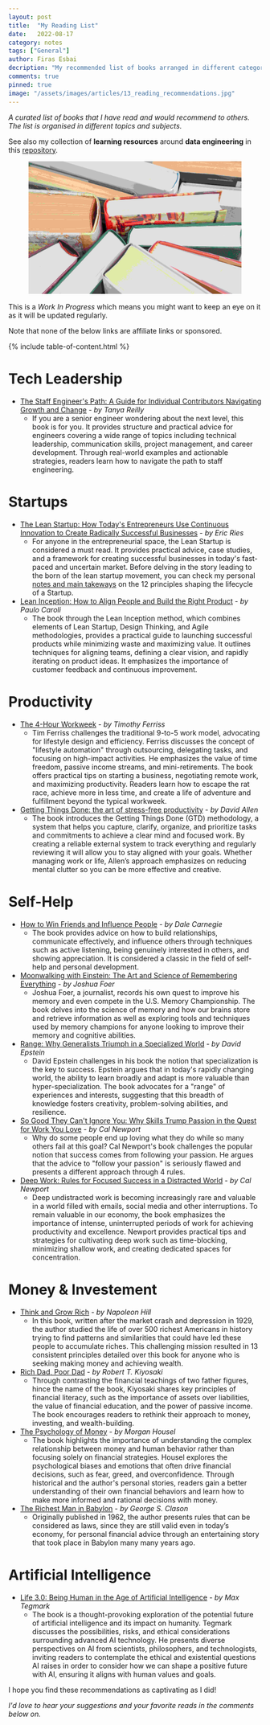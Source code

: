 ```yaml
---
layout: post
title:  "My Reading List"
date:   2022-08-17
category: notes
tags: ["General"]
author: Firas Esbai
decription: "My recommended list of books arranged in different categories and subjects"
comments: true
pinned: true 
image: "/assets/images/articles/13_reading_recommendations.jpg"
---
```


*A curated list of books that I have read and would recommend to others. The list is organised in different topics and subjects.*

See also my collection of **learning resources** around **data engineering** in this [repository](https://github.com/firasesbai/data-engineering-resources).  

<figure>
  <img src="/assets/images/articles/13_reading_recommendations.jpg" alt="">
  <figcaption></figcaption>
</figure>


This is a *Work In Progress* which means you might want to keep an eye on it as it will be updated regularly. 

Note that none of the below links are affiliate links or sponsored. 

{% include table-of-content.html %}


# Tech Leadership

- [The Staff Engineer's Path: A Guide for Individual Contributors Navigating Growth and Change](https://www.oreilly.com/library/view/the-staff-engineers/9781098118723/) - *by Tanya Reilly*
  - If you are a senior engineer wondering about the next level, this book is for you. It provides structure and practical advice for engineers covering a wide range of topics including technical leadership, communication skills, project management, and career development. Through real-world examples and actionable strategies, readers learn how to navigate the path to staff engineering.  

# Startups

- [The Lean Startup: How Today's Entrepreneurs Use Continuous Innovation to Create Radically Successful Businesses](https://theleanstartup.com/) - *by Eric Ries*
  - For anyone in the entrepreneurial space, the Lean Startup is considered a must read. It provides practical advice, case studies, and a framework for creating successful businesses in today's fast-paced and uncertain market. Before delving in the story leading to the born of the lean startup movement, you can check my personal [notes and main takeways](https://www.firasesbai.com/notes/2022/09/11/the-lean-startup.html) on the 12 principles shaping the lifecycle of a Startup. 
- [Lean Inception: How to Align People and Build the Right Product](https://caroli.org/en/livro/lean-inception-how-to-align-people-and-build-the-right-product/) - *by Paulo Caroli* 
  - The book through the Lean Inception method, which combines elements of Lean Startup, Design Thinking, and Agile methodologies, provides a practical guide to launching successful products while minimizing waste and maximizing value. It outlines techniques for aligning teams, defining a clear vision, and rapidly iterating on product ideas. It emphasizes the importance of customer feedback and continuous improvement. 

# Productivity

- [The 4-Hour Workweek](https://tim.blog/tim-ferriss-books/#the-4-hour-workweek) - *by Timothy Ferriss*
  - Tim Ferriss challenges the traditional 9-to-5 work model, advocating for lifestyle design and efficiency. Ferriss discusses the concept of "lifestyle automation" through outsourcing, delegating tasks, and focusing on high-impact activities. He emphasizes the value of time freedom, passive income streams, and mini-retirements. The book offers practical tips on starting a business, negotiating remote work, and maximizing productivity. Readers learn how to escape the rat race, achieve more in less time, and create a life of adventure and fulfillment beyond the typical workweek.
- [Getting Things Done: the art of stress-free productivity](https://gettingthingsdone.com/what-is-gtd/) - *by David Allen*
  - The book introduces the Getting Things Done (GTD) methodology, a system that helps you capture, clarify, organize, and prioritize tasks and commitments to achieve a clear mind and focused work. By creating a reliable external system to track everything and regularly reviewing it will allow you to stay aligned with your goals. Whether managing work or life, Allen’s approach emphasizes on reducing mental clutter so you can be more effective and creative.

# Self-Help 

- [How to Win Friends and Influence People](https://www.goodreads.com/book/show/4865.How_to_Win_Friends_and_Influence_People) - *by Dale Carnegie*
  - The book provides advice on how to build relationships, communicate effectively, and influence others through techniques such as active listening, being genuinely interested in others, and showing appreciation. It is considered a classic in the field of self-help and personal development.
- [Moonwalking with Einstein: The Art and Science of Remembering Everything](https://joshuafoer.com/) - *by Joshua Foer*
  - Joshua Foer, a journalist, records his own quest to improve his memory and even compete in the U.S. Memory Championship. The book delves into the science of memory and how our brains store and retrieve information as well as exploring tools and techniques used by memory champions for anyone looking to improve their memory and cognitive abilities.  
- [Range: Why Generalists Triumph in a Specialized World](https://davidepstein.com/the-range/) - *by David Epstein*
  - David Epstein challenges in his book the notion that specialization is the key to success. Epstein argues that in today's rapidly changing world, the ability to learn broadly and adapt is more valuable than hyper-specialization. The book advocates for a "range" of experiences and interests, suggesting that this breadth of knowledge fosters creativity, problem-solving abilities, and resilience. 
- [So Good They Can't Ignore You: Why Skills Trump Passion in the Quest for Work You Love](https://calnewport.com/writing/) - *by Cal Newport*
  - Why do some people end up loving what they do while so many others fail at this goal? Cal Newport's book challenges the popular notion that success comes from following your passion. He argues that the advice to "follow your passion" is seriously flawed and presents a different approach through 4 rules.
- [Deep Work: Rules for Focused Success in a Distracted World](https://calnewport.com/writing/) - *by Cal Newport*
  - Deep undistracted work is becoming increasingly rare and valuable in a world filled with emails, social media and other interruptions. To remain valuable in our economy, the book emphasizes the importance of intense, uninterrupted periods of work for achieving productivity and excellence. Newport provides practical tips and strategies for cultivating deep work such as time-blocking, minimizing shallow work, and creating dedicated spaces for concentration.

# Money & Investement

- [Think and Grow Rich](https://www.naphill.org/shop/books/paperback/think-and-grow-rich-the-1937-edition/) - *by Napoleon Hill*
  - In this book, written after the market crash and depression in 1929, the author studied the life of over 500 richest Americans in history trying to find patterns and similarities that could have led these people to accumulate riches. This challenging mission resulted in 13 consistent principles detailed over this book for anyone who is seeking making money and achieving wealth. 
- [Rich Dad, Poor Dad](https://www.richdad.com/about/rich-dad) - *by Robert T. Kiyosaki*
  - Through contrasting the financial teachings of two father figures, hince the name of the book, Kiyosaki shares key principles of financial literacy, such as the importance of assets over liabilities, the value of financial education, and the power of passive income. The book encourages readers to rethink their approach to money, investing, and wealth-building. 
- [The Psychology of Money](https://www.morganhousel.com/) - *by Morgan Housel*
  - The book highlights the importance of understanding the complex relationship between money and human behavior rather than focusing solely on financial strategies. Housel explores the psychological biases and emotions that often drive financial decisions, such as fear, greed, and overconfidence. Through historical and the author's personal stories, readers gain a better understanding of their own financial behaviors and learn how to make more informed and rational decisions with money.
- [The Richest Man in Babylon](https://www.goodreads.com/book/show/1052.The_Richest_Man_in_Babylon) - *by  George S. Clason* 
  - Originally published in 1962, the author presents rules that can be considered as laws, since they are still valid even in today’s economy, for personal financial advice through an entertaining story that took place in Babylon many many years ago. 

# Artificial Intelligence

- [Life 3.0: Being Human in the Age of Artificial Intelligence](https://www.goodreads.com/en/book/show/34272565) - *by Max Tegmark* 
  - The book is a thought-provoking exploration of the potential future of artificial intelligence and its impact on humanity. Tegmark discusses the possibilities, risks, and ethical considerations surrounding advanced AI technology. He presents diverse perspectives on AI from scientists, philosophers, and technologists, inviting readers to contemplate the ethical and existential questions AI raises in order to consider how we can shape a positive future with AI, ensuring it aligns with human values and goals.


I hope you find these recommendations as captivating as I did! 

*I'd love to hear your suggestions and your favorite reads in the comments below on.* 
